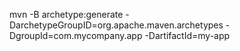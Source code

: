 mvn -B archetype:generate -DarchetypeGroupID=org.apache.maven.archetypes -DgroupId=com.mycompany.app -DartifactId=my-app
